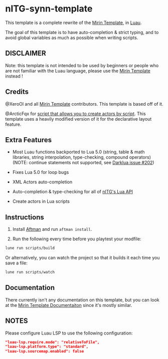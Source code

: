 # nITG-synn-template

This template is a complete rewrite of the [Mirin Template](https://github.com/XeroOl/notitg-mirin/), in [Luau](https://luau-lang.org/).

The goal of this template is to have auto-completion & strict typing, and to avoid global variables as much as possible when writing scripts.

## DISCLAIMER

Note: this template is not intended to be used by beginners or people who are not familiar with the Luau language, please use the [Mirin Template](https://github.com/XeroOl/notitg-mirin/) instead !

## Credits

@XeroOl and all [Mirin Template](https://github.com/XeroOl/notitg-mirin/) contributors. This template is based off of it.

@ArcticFqx for [script that allows you to create actors by script](https://github.com/ArcticFqx/nitg-theme/blob/master/Lua/geno.lua). This template uses a heavily modified version of it for the declarative layout feature.

## Extra Features

- Most Luau functions backported to Lua 5.0 (string, table & math libraries, string interpolation, type-checking, compound operators)
(NOTE: continue statements not supported, see [Darklua issue #202](https://github.com/seaofvoices/darklua/issues/202))

- Fixes Lua 5.0 for loop bugs

- XML Actors auto-completion

- Auto-completion & type-checking for all of [nITG's Lua API](https://craftedcart.gitlab.io/notitg_docs/lua_api/index.html)

- Create actors in Lua scripts

## Instructions

1. Install [Aftman](https://github.com/lpghatguy/aftman) and run `aftman install`.

2. Run the following every time before you playtest your modfile:

```bash
lune run scripts/build
```

Or alternatively, you can watch the project so that it builds it each time you save a file:

```bash
lune run scripts/watch
```

## Documentation

There currently isn't any documentation on this template, but you can look at the [Mirin Template Documentaiton](https://xerool.github.io/notitg-mirin) since it's mostly similar.

## NOTES

Please configure Luau LSP to use the following configuration:

```json
"luau-lsp.require.mode": "relativeToFile",
"luau-lsp.platform.type": "standard",
"luau-lsp.sourcemap.enabled": false
```
